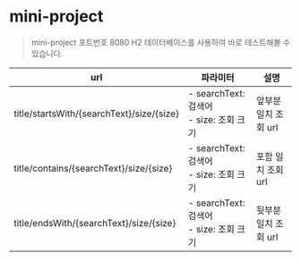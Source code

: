 # mini-project

> mini-project 포트번호 8080
> H2 데이터베이스를 사용하여 바로 테스트해볼 수 있습니다.

| url | 파라미터 | 설명 |
|--|--|--|
| title/startsWith/{searchText}/size/{size} | - searchText: 검색어 <br/> - size: 조회 크기 | 앞부분 일치 조회 url |
| title/contains/{searchText}/size/{size} | - searchText: 검색어 <br/> - size: 조회 크기 | 포함 일치 조회 url |
| title/endsWith/{searchText}/size/{size} | - searchText: 검색어 <br/> - size: 조회 크기 | 뒷부분 일치 조회 url |
